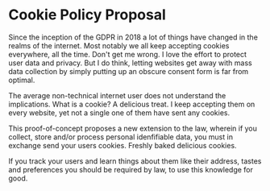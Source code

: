 # Cookie Policy Proposal

Since the inception of the GDPR in 2018 a lot of things have changed in the realms of the internet.
Most notably we all keep accepting cookies everywhere, all the time.
Don't get me wrong.
I love the effort to protect user data and privacy.
But I do think, letting websites get away with mass data collection by simply putting up an obscure consent form is far from optimal.

The average non-technical internet user does not understand the implications.
What is a cookie?
A delicious treat.
I keep accepting them on every website, yet not a single one of them have sent any cookies.

This proof-of-concept proposes a new extension to the law, wherein if you collect, store and/or process personal idenfifiable data, you must in exchange send your users cookies.
Freshly baked delicious cookies.

If you track your users and learn things about them like their address, tastes and preferences you should be required by law, to use this knowledge for good.
